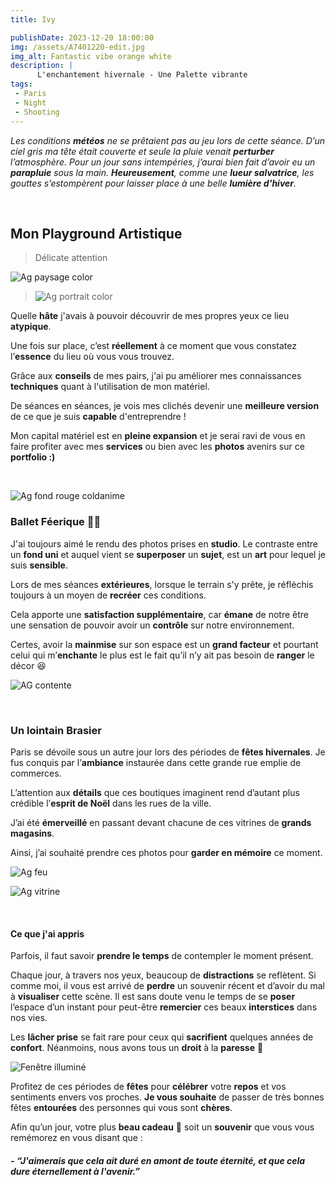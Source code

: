 ```yaml
---
title: Ivy

publishDate: 2023-12-20 18:00:00
img: /assets/A7401220-edit.jpg
img_alt: Fantastic vibe orange white
description: |
      L'enchantement hivernale - Une Palette vibrante
tags:
 - Paris
 - Night
 - Shooting
---
```


*Les conditions **météos** ne se prêtaient pas au jeu lors de cette séance. D’un ciel gris ma tête était couverte et seule la pluie venait **perturber** l’atmosphère. Pour un jour sans intempéries, j’aurai bien fait d’avoir eu un **parapluie** sous la main.
**Heureusement**, comme une **lueur salvatrice**, les gouttes s’estompèrent pour laisser place à une belle **lumière d'hiver**.*

<p>&nbsp;</p>

## Mon Playground Artistique
>Délicate attention 

![Ag paysage color ](/assets/A7401134-editv2.jpg)

>![Ag portrait color](/assets/A7401138-edit.jpg)

Quelle **hâte** j'avais à pouvoir découvrir de mes propres yeux ce lieu **atypique**. 

Une fois sur place, c’est **réellement** à ce moment que vous constatez l’**essence** du lieu où vous vous trouvez.

Grâce aux **conseils** de mes pairs, j'ai pu améliorer mes connaissances **techniques** quant à l'utilisation de mon matériel. 

De séances en séances, je vois mes clichés devenir une **meilleure version** de ce que je suis **capable** d'entreprendre !

Mon capital matériel est en **pleine expansion** et je serai ravi de vous en faire profiter avec mes **services** ou bien avec les **photos** avenirs sur ce **portfolio :)**



<p>&nbsp;</p>

![Ag fond rouge coldanime](/assets/A7401238-editV6.jpg)

### Ballet Féerique 🧚‍♀️

J'ai toujours aimé le rendu des photos prises en **studio**. Le contraste entre un **fond uni** et auquel vient se **superposer** un **sujet**, est un **art** pour lequel je suis **sensible**. 

Lors de mes séances **extérieures**, lorsque le terrain s'y prête, je réfléchis toujours à un moyen de **recréer** ces conditions.

Cela apporte une **satisfaction supplémentaire**, car **émane** de notre être une sensation de pouvoir avoir un **contrôle** sur notre environnement. 

Certes, avoir la **mainmise** sur son espace est un **grand facteur** et pourtant celui qui m’**enchante** le plus est le fait qu’il n’y ait pas besoin de **ranger** le décor 😆



![AG contente](/assets/A7401268-edit.jpg)


<p>&nbsp;</p>

### Un lointain Brasier 

Paris se dévoile sous un autre jour lors des périodes de **fêtes hivernales**. Je fus conquis par l’**ambiance** instaurée dans cette grande rue emplie de commerces.

L’attention aux **détails** que ces boutiques imaginent rend d’autant plus crédible l’**esprit de Noël** dans les rues de la ville. 

J’ai été **émerveillé** en passant devant chacune de ces vitrines de **grands magasins**. 

Ainsi, j’ai souhaité prendre ces photos pour **garder en mémoire** ce moment.

![Ag feu](/assets/A7401314-editv2.jpg)

![Ag vitrine](/assets/A7401298-editv2crop.jpg)


<p>&nbsp;</p>

#### Ce que j'ai appris

Parfois, il faut savoir **prendre le temps** de contempler le moment présent. 

Chaque jour, à travers nos yeux, beaucoup de **distractions** se reflètent. Si comme moi, il vous est arrivé de **perdre** un souvenir récent et d’avoir du mal à **visualiser** cette scène. Il est sans doute venu le temps de se **poser** l’espace d’un instant pour peut-être **remercier** ces beaux **interstices** dans nos vies. 

Les **lâcher prise** se fait rare pour ceux qui **sacrifient** quelques années de **confort**. Néanmoins, nous avons tous un **droit** à la **paresse** 🫡

![Fenêtre illuminé](/assets/A7401322-edit.jpg)

Profitez de ces périodes de **fêtes** pour **célébrer** votre **repos** et vos sentiments envers vos proches. **Je vous souhaite** de passer de très bonnes fêtes **entourées** des personnes qui vous sont **chères**. 

Afin qu’un jour, votre plus **beau cadeau** 🎁 soit un **souvenir** que vous vous remémorez en vous disant que : 


##### - *“J'aimerais que cela ait duré en amont de toute éternité, et que cela dure éternellement à l'avenir.”*
